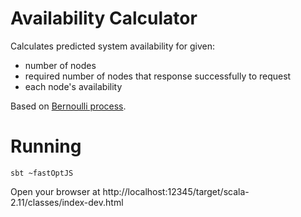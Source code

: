 Availability Calculator
==============

Calculates predicted system availability for given:
* number of nodes
* required number of nodes that response successfully to request
* each node's availability

Based on [Bernoulli process](http://en.wikipedia.org/wiki/Bernoulli_process).

Running
=======

```
sbt ~fastOptJS
```

Open your browser at http://localhost:12345/target/scala-2.11/classes/index-dev.html
